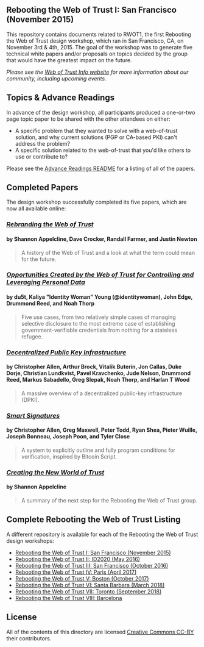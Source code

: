 ## Rebooting the Web of Trust I: San Francisco (November 2015)

This repository contains documents related to RWOT1, the first Rebooting the Web of Trust design workshop, which ran in San Francisco, CA, on November 3rd & 4th, 2015. The goal of the workshop was to generate five technical white papers and/or proposals on topics decided by the group that would have the greatest impact on the future.

_Please see the [Web of Trust Info website](http://www.weboftrust.info/) for more information about our community, including upcoming events._

##  Topics & Advance Readings

In advance of the design workshop, all participants produced a one-or-two page topic paper to be shared with the other attendees on either:

* A specific problem that they wanted to solve with a web-of-trust solution, and why current solutions (PGP or CA-based PKI) can't address the problem?
*  A specific solution related to the web-of-trust that you'd like others to use or contribute to?

Please see the [Advance Readings README](topics-and-advance-readings/) for a listing of all of the papers.

## Completed Papers

The design workshop successfully completed its five papers, which are now all available online:

### [*Rebranding the Web of Trust*](rebranding-web-of-trust.pdf)
#### by Shannon Appelcline, Dave Crocker, Randall Farmer, and Justin Newton

> A history of the Web of Trust and a look at what the term could mean for the future.

### [*Opportunities Created by the Web of Trust for Controlling and Leveraging Personal Data*](satisfying-real-world-use-cases.pdf)
#### by du5t, Kaliya "Identity Woman" Young (@identitywoman), John Edge, Drummond Reed, and Noah Thorp

> Five use cases, from two relatively simple cases of managing selective disclosure to the most extreme case of establishing government-verifiable credentials from nothing for a stateless refugee.

### [*Decentralized Public Key Infrastructure*](dpki.pdf)
#### by Christopher Allen, Arthur Brock, Vitalik Buterin, Jon Callas, Duke Dorje, Christian Lundkvist, Pavel Kravchenko, Jude Nelson, Drummond Reed, Markus Sabadello, Greg Slepak, Noah Thorp, and Harlan T Wood

> A massive overview of a decentralized public-key infrastructure (DPKI).

### [*Smart Signatures*](smart-signatures.pdf)
#### by Christopher Allen, Greg Maxwell, Peter Todd, Ryan Shea, Pieter Wuille, Joseph Bonneau, Joseph Poon, and Tyler Close

> A system to explicitly outline and fully program conditions for verification, inspired by Bitcoin Script.

### [*Creating the New World of Trust*](whats-the-next-step.pdf)
#### by Shannon Appelcline

> A summary of the next step for the Rebooting the Web of Trust group.

## Complete Rebooting the Web of Trust Listing

A different repository is available for each of the Rebooting the Web of Trust design workshops:

* [Rebooting the Web of Trust I: San Francisco (November 2015)](..//rwot1/)
* [Rebooting the Web of Trust II: ID2020 (May 2016)](../rwot2)
* [Rebooting the Web of Trust III: San Francisco (October 2016)](../rwot3)
* [Rebooting the Web of Trust IV: Paris (April 2017)](../rwot4)
* [Rebooting the Web of Trust V: Boston (October 2017)](../rwot5)
* [Rebooting the Web of Trust VI: Santa Barbara (March 2018)](../rwot5)
* [Rebooting the Web of Trust VII: Toronto (September 2018)](../rwot7)
* [Rebooting the Web of Trust VIII: Barcelona](../rwot8)


## License

All of the contents of this directory are licensed [Creative Commons CC-BY](final-documents/LICENSE-CC-BY-4.0.md) their contributors.
